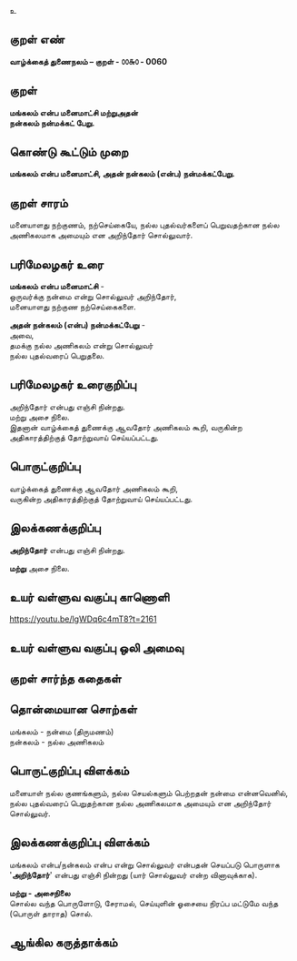 உ

## குறள் எண் 

**வாழ்க்கைத் துணைநலம் – குறள் - ௦௦௬௦ - 0060**  

## குறள் 

**மங்கலம் என்ப மனைமாட்சி மற்றுஅதன்  
நன்கலம் நன்மக்கட் பேறு.**

## கொண்டு கூட்டும் முறை

**மங்கலம் என்ப மனைமாட்சி, அதன் நன்கலம் (என்ப) நன்மக்கட்பேறு.** 

## குறள் சாரம் 

மனையாளது நற்குணம், நற்செய்கையே, நல்ல புதல்வர்களைப் பெறுவதற்கான நல்ல அணிகலமாக 
அமையும் என அறிந்தோர் சொல்லுவார்.

## பரிமேலழகர் உரை

**மங்கலம் என்ப மனைமாட்சி** -  
ஒருவர்க்கு நன்மை என்று சொல்லுவர் அறிந்தோர்,  
மனையாளது நற்குண நற்செய்கைகளை.  

**அதன் நன்கலம் (என்ப) நன்மக்கட்பேறு** -  
அவை,  
தமக்கு நல்ல அணிகலம் என்று சொல்லுவர்  
நல்ல புதல்வரைப் பெறுதலை.

## பரிமேலழகர் உரைகுறிப்பு   

அறிந்தோர் என்பது எஞ்சி நின்றது.  
மற்று அசை நிலை.  
இதனான் வாழ்க்கைத் துணைக்கு ஆவதோர் அணிகலம் கூறி, வருகின்ற அதிகாரத்திற்குத் தோற்றுவாய் செய்யப்பட்டது.  

## பொருட்குறிப்பு 

வாழ்க்கைத் துணைக்கு ஆவதோர் அணிகலம் கூறி,  
வருகின்ற அதிகாரத்திற்குத் தோற்றுவாய் செய்யப்பட்டது.  

## இலக்கணக்குறிப்பு  

**அறிந்தோர்** என்பது எஞ்சி நின்றது.  

**மற்று** அசை நிலை.   

## உயர் வள்ளுவ வகுப்பு காணொளி

https://youtu.be/lgWDq6c4mT8?t=2161

## உயர் வள்ளுவ வகுப்பு ஒலி அமைவு 

 
## குறள் சார்ந்த கதைகள் 


## தொன்மையான சொற்கள்

மங்கலம் - நன்மை (திருமணம்)   
நன்கலம் - நல்ல அணிகலம் 

## பொருட்குறிப்பு விளக்கம்

மனையாள் நல்ல குணங்களும், நல்ல செயல்களும் பெற்றதன் நன்மை என்னவெனில், நல்ல 
புதல்வரைப் பெறுதற்கான நல்ல அணிகலமாக அமையும் என அறிந்தோர் சொல்லுவர்.

## இலக்கணக்குறிப்பு விளக்கம்

மங்கலம் என்ப/நன்கலம் என்ப என்று சொல்லுவர் என்பதன் செயப்படு பொருளாக '**அறிந்தோர்**' 
என்பது எஞ்சி நின்றது (யார் சொல்லுவர் என்ற வினாவுக்காக).   

**மற்று - அசைநிலை**  
சொல்ல வந்த பொருளோடு, சேராமல், செய்யுளின் ஓசையை நிரப்ப மட்டுமே வந்த (பொருள் தாராத) சொல். 

## ஆங்கில கருத்தாக்கம் 



